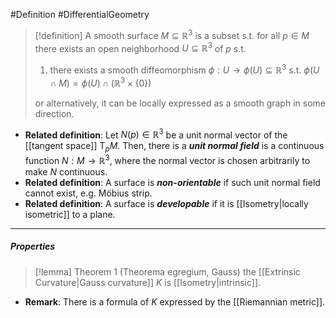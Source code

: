 #Definition #DifferentialGeometry 

> [!definition]
> A smooth surface $M \subseteq \mathbb{R}^{3}$ is a subset s.t. for all $p\in M$ there exists an open neighborhood $U\subseteq \mathbb{R}^{3}$ of $p$ s.t. 
> 1. there exists a smooth diffeomorphism $\phi:U\to \phi(U)\subseteq \mathbb{R}^{3}$ s.t. $\phi(U\cap M)=\phi(U)\cap(\mathbb{R}^{3}\times\{ 0 \})$
> 
> or alternatively, it can be locally expressed as a smooth graph in some direction. 
- **Related definition**: Let $N(p)\in \mathbb{R}^3$ be a unit normal vector of the [[tangent space]] $\text{T}_{p}M$. Then, there is a ***unit normal field*** is a continuous function $N:M\to \mathbb{R}^3$, where the normal vector is chosen arbitrarily to make $N$ continuous.
- **Related definition**: A surface is ***non-orientable*** if such unit normal field cannot exist, e.g. Möbius strip.
- **Related definition**: A surface is ***developable*** if it is [[Isometry|locally isometric]] to a plane.
---
##### Properties
> [!lemma] Theorem 1 (Theorema egregium, Gauss)
> the [[Extrinsic Curvature|Gauss curvature]] $K$ is [[Isometry|intrinsic]].
- **Remark**: There is a formula of $K$ expressed by the [[Riemannian metric]]. 
